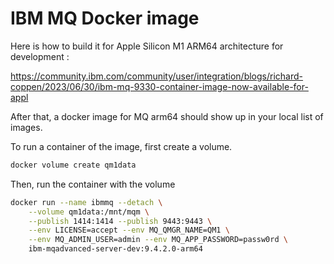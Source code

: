 
# IBM MQ Docker image

Here is how to build it for Apple Silicon M1 ARM64 architecture for development :

https://community.ibm.com/community/user/integration/blogs/richard-coppen/2023/06/30/ibm-mq-9330-container-image-now-available-for-appl

After that, a docker image for MQ arm64 should show up in your local list of images.

To run a container of the image, first create a volume.

```bash
docker volume create qm1data
```

Then, run the container with the volume

```bash
docker run --name ibmmq --detach \
    --volume qm1data:/mnt/mqm \
    --publish 1414:1414 --publish 9443:9443 \
    --env LICENSE=accept --env MQ_QMGR_NAME=QM1 \
    --env MQ_ADMIN_USER=admin --env MQ_APP_PASSWORD=passw0rd \
    ibm-mqadvanced-server-dev:9.4.2.0-arm64
```

